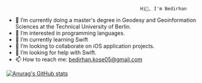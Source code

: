                                                      Hi👋, I'm Bedirhan

- 🔭 I’m currently doing a master's degree in Geodesy and Geoinformation Sciences at the Technical University of Berlin.
- 👀 I’m interested in programming languages.
- 🌱 I’m currently learning Swift
- 👯 I’m looking to collaborate on iOS application projects.
- 🤔 I’m looking for help with Swift.
- 📫 How to reach me: bedirhan.kose05@gmail.com
<!--
**bedirhankose/bedirhankose** is a ✨ _special_ ✨ repository because its `README.md` (this file) appears on your GitHub profile.

Here are some ideas to get you started:


- 😄 Pronouns: ...
- ⚡ Fun fact: ...
-->
[![Anurag's GitHub stats](https://github-readme-stats.vercel.app/api?username=bedirhankose)](https://github.com/bedirhankose/github-readme-stats)

